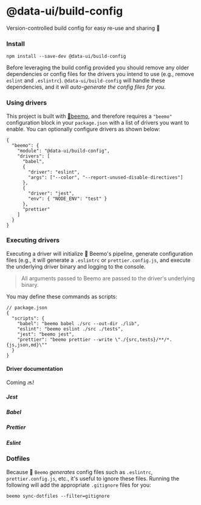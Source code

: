 # @data-ui/build-config

Version-controlled build config for easy re-use and sharing 📝

### Install

```
npm install --save-dev @data-ui/build-config
```

Before leveraging the build config provided you should remove any older dependencies or config files for the drivers you intend to use (e.g., remove `eslint` and `.eslintrc`). `@data-ui/build-config` will handle these dependencies, and it will *auto-generate the config files for you*.

### Using drivers

This project is built with [🤖beemo](https://github.com/milesj/beemo), and therefore requires a
`"beemo"` configuration block in your `package.json` with a list of drivers you want to enable. You
can optionally configure drivers as shown below:

```
{
  "beemo": {
    "module": "@data-ui/build-config",
    "drivers": [
      "babel",
      {
        "driver": "eslint",
        "args": ["--color", "--report-unused-disable-directives"]
      },
      {
        "driver": "jest",
        "env": { "NODE_ENV": "test" }
      },
      "prettier"
    ]
  }
}
```

### Executing drivers

Executing a driver will initialize 🤖 Beemo's pipeline, generate configuration files (e.g., it will
generate a `.eslintrc` or `prettier.config.js`, and execute the underlying driver binary and logging
to the console.

> All arguments passed to Beemo are passed to the driver's underlying binary.

You may define these commands as scripts:

```
// package.json
{
  "scripts": {
    "babel": "beemo babel ./src --out-dir ./lib",
    "eslint": "beemo eslint ./src ./tests",
    "jest": "beemo jest",
    "prettier": "beemo prettier --write \"./{src,tests}/**/*.{js,json,md}\""
  }
}
```

#### Driver documentation

Coming 🔜!

##### Jest

##### Babel

##### Prettier

##### Eslint

### Dotfiles

Because 🤖 `Beemo` _generates_ config files such as `.eslintrc`, `prettier.config.js`, etc., it's
useful to ignore these files. Running the following will add the appropriate `.gitignore` files for
you:

```
beemo sync-dotfiles --filter=gitignore
```
